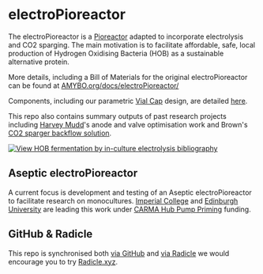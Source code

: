 # electroPioreactor

The electroPioreactor is a [Pioreactor](https://pioreactor.com) adapted to incorporate electrolysis and CO2 sparging.  The main motivation is to facilitate affordable, safe, local production of Hydrogen Oxidising Bacteria (HOB) as a sustainable alternative protein.

More details, including a Bill of Materials for the original electroPioreactor can be found at [AMYBO.org/docs/electroPioreactor/](https://amybo.org/docs/electropioreactor/)

Components, including our parametric [Vial Cap](Components/Vial%20Cap/) design, are detailed [here](Components).

This repo also contains summary outputs of past research projects including [Harvey Mudd](Past%20research/HMC%20Final%20Outputs)'s anode and valve optimisation work and Brown's [CO2 sparger backflow solution](Past%20research/1.%20CO2%20backflow%20diagnosis%20-%20Eli%20Silver.md).

[![View HOB fermentation by in-culture electrolysis bibliography](https://img.shields.io/static/v1?label=HOB%20fermentation%20by%20in%E2%80%91culture%20electrolysis&message=Bibliography&color=blue)](https://bibbase.org/show?bib=https://raw.githubusercontent.com/amy-bo/electroPioreactor/main/Literature/HOB%20ferm.%20in-culture%20electrolysis.bib)

## Aseptic electroPioreactor

A current focus is development and testing of an Aseptic electroPioreactor to facilitate research on monocultures. [Imperial College](https://profiles.imperial.ac.uk/s.billerbeck/grants) and [Edinburgh University](https://biology.ed.ac.uk/chris-french-laboratory) are leading this work under [CARMA Hub Pump Priming](https://carmahub.co.uk/about-us/pump-priming-projects/#:~:text=Affordable%20Aseptic%20Electro-Bioreactor%20for%20Reproducible%20Hydrogen%20Oxidising%20Bacteria%20(HOB)%20Research) funding.

## GitHub & Radicle

This repo is synchronised both [via GitHub](https://github.com/amy-bo/electroPioreactor/tree/main) and [via Radicle](https://app.radicle.xyz/nodes/iris.radicle.xyz/rad%3AzY4GuyErQo91xGYdLi4r2bea9QDJ) we would encourage you to try [Radicle.xyz](https://radicle.xyz/).
